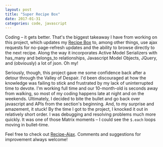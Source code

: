 ```yaml
---
layout: post
title: "Super Recipe Box"
date: 2017-01-31
categories: code, javascript
---
```


Coding – it gets better. That's the biggest takeaway I have from working on this project, which updates my [Recipe Box](http://adamfriedl.com/2017/02/19/recipe_box_on_rails/) to, among other things, use ajax requests for no-page-refresh updates and the ability to browse directly to the next recipe. Along the way it incorporates Active Model Serializers with has_many and belongs_to relationships, Javascript Model Objects, JQuery, and (obviously) a lot of json. Oh my!

Seriously, though, this project gave me some confidence back after a detour through the Valley of Despair. I'd been discouraged at how the knowledge was failing to stick and frustrated by my lack of uninterrupted time to devote. I'm working full time and our 10-month-old is seconds away from walking, so most of my coding happens late at night and on the weekends. Ultimately, I decided to bite the bullet and go back over javascript and APIs from the section's beginning. And, to my surprise and amazement, it stuck! By the time I got to the project, I knocked it out in relatively short order. I was debugging and resolving problems much more quickly. It was one of those Matrix moments – I could see the `$.each` loops moving in bullet-time.

Feel free to check out [Recipe-Ajax](https://github.com/adamfriedl/recipe-ajax). Comments and suggestions for improvement always welcome!
